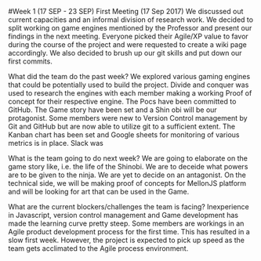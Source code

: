#Week 1 (17 SEP - 23 SEP) First Meeting (17 Sep 2017) We discussed out current capacities and an informal division of research work. We decided to split working on game engines mentioned by the Professor and present our findings in the next meeting. Everyone picked their Agile/XP value to favor during the course of the project and were requested to create a wiki page accordingly. We also decided to brush up our git skills and put down our first commits.

What did the team do the past week? We explored various gaming engines that could be potentially used to build the project. Divide and conquer was used to research the engines with each member making a working Proof of concept for their respective engine. The Pocs have been committed to GitHub. The Game story have been set and a Shin obi will be our protagonist. Some members were new to Version Control management by Git and GitHub but are now able to utilize git to a sufficient extent. The Kanban chart has been set and Google sheets for monitoring of various metrics is in place. Slack was

What is the team going to do next week? We are going to elaborate on the game story like, i.e. the life of the Shinobi. We are to deceide what powers are to be given to the ninja. We are yet to decide on an antagonist. On the technical side, we will be making proof of concepts for MellonJS platform and will be looking for art that can be used in the Game.

What are the current blockers/challenges the team is facing? Inexperience in Javascript, version control management and Game development has made the learning curve pretty steep. Some members are workings in an Agile product development process for the first time. This has resulted in a slow first week. However, the project is expected to pick up speed as the team gets acclimated to the Agile process environment.